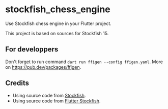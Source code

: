 # stockfish_chess_engine

Use Stockfish chess engine in your Flutter project.

This project is based on sources for Stockfish 15.


## For developpers

Don't forget to run command `dart run ffigen --config ffigen.yaml`.
More on https://pub.dev/packages/ffigen.

## Credits

* Using source code from [Stockfish](https://stockfishchess.org).
* Using source code from [Flutter Stockfish](https://github.com/ArjanAswal/Stockfish).